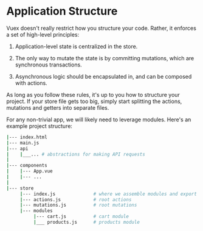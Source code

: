 # Application Structure

Vuex doesn't really restrict how you structure your code. Rather, it enforces a set of high-level principles:

1. Application-level state is centralized in the store.

2. The only way to mutate the state is by committing mutations, which are synchronous transactions.

3. Asynchronous logic should be encapsulated in, and can be composed with actions.

As long as you follow these rules, it's up to you how to structure your project. If your store file gets too big, simply start splitting the actions, mutations and getters into separate files.

For any non-trivial app, we will likely need to leverage modules. Here's an example project structure:

```sh
|--- index.html
|--- main.js
|--- api
|    |___... # abstractions for making API requests
|
|--- components
|    |--- App.vue
|    |--- ...
|
|--- store
     |--- index.js              # where we assemble modules and export the store
     |--- actions.js            # root actions
     |--- mutations.js          # root mutations
     |--- modules
          |--- cart.js          # cart module
          |___ products.js      # products module
```

